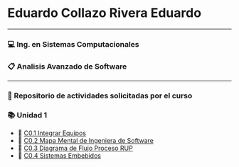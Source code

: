 #  Eduardo Collazo Rivera Eduardo 
___
###   :computer: Ing. en Sistemas Computacionales
###  :clipboard: Analisis Avanzado de Software
___
###  :file_folder: Repositorio de actividades solicitadas por el curso 
###  :books: Unidad 1
* :pencil: [C0.1 Integrar Equipos]((blog/C01.EduardoCollazo_Supreme_Coders.md) ) 
* :pencil: [C0.2 Mapa Mental de Ingeniera de Software](blog/C0.2_EduardoCollazo_Supreme_Coders_.md) 
* :pencil: [C0.3 Diagrama de Flujo Proceso RUP](blog/C0.3_EduardoCollazo_Supreme_Coders.md) 
*  :pencil: [C0.4 Sistemas Embebidos](blog/C0.4_EduardoCollazo_Supreme_Coders.md) 